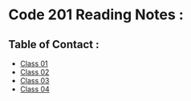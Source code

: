 # Code 201 Reading Notes :

## Table of Contact :
- [Class 01](class-01)
- [Class 02](class-02)
- [Class 03](class-03)
- [Class 04](class-04)


